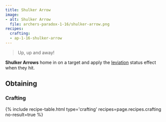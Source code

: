 ```yaml
---
title: Shulker Arrow
image: 
- alt: Shulker Arrow
  file: archers-paradox-1-16/shulker-arrow.png
recipes:
  crafting:
  - ap-1-16-shulker-arrow
---
```

> Up, up and away!

**Shulker Arrows** home in on a target and apply the [leviation](https://minecraft.fandom.com/wiki/Levitation) status effect when they hit.

Obtaining
---------

### Crafting
{% include recipe-table.html type='crafting' recipes=page.recipes.crafting no-result=true %}